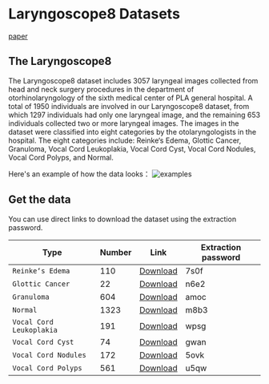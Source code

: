 # Laryngoscope8 Datasets
[paper](https://www.sciencedirect.com/science/article/pii/S0167865521002646?via%3Dihub)

## The Laryngoscope8

The Laryngoscope8 dataset includes 3057 laryngeal images collected from head and neck surgery procedures in the department of otorhinolaryngology of the sixth medical center of PLA general hospital. A total of 1950 individuals are involved in our Laryngoscope8 dataset, from which 1297 individuals had only one laryngeal image, and the remaining 653 individuals collected two or more laryngeal images. The images in the dataset were classified into eight categories by the otolaryngologists in the hospital. The eight categories include: Reinke‘s Edema, Glottic Cancer, Granuloma, Vocal Cord Leukoplakia, Vocal Cord Cyst, Vocal Cord Nodules, Vocal Cord Polyps, and Normal. 

Here's an example of how the data looks：
![examples](https://github.com/greenyin/Laryngoscope8/blob/master/images/image_examples.png?raw=true)

## Get the data
You can use direct links to download the dataset using the extraction password. 

| Type  | Number | Link | Extraction password |
| ------------- | ------------- | ------------- | ------------- |
|   `Reinke‘s Edema`          | 110  | [Download](https://pan.baidu.com/s/1Cc0_s9cTjNShwC0bI4w_xQ)  | 7s0f |
|   `Glottic Cancer`          | 22   | [Download](https://pan.baidu.com/s/1Ku0kvXdH90Vr0LO_59nn6w)  | n6e2 |
|   `Granuloma`               | 604  | [Download](https://pan.baidu.com/s/1GwoaHXRwE1VemDz7T8lytA)  | amoc |
|   `Normal`                  | 1323 | [Download](https://pan.baidu.com/s/1ZmSKun3fzAJrJtRc7cs5uA)  | m8b3 |
|   `Vocal Cord Leukoplakia`  | 191  | [Download](https://pan.baidu.com/s/1LhwlGUj_RVbw0wTnZ4SiJg)  | wpsg |
|   `Vocal Cord Cyst`         | 74   | [Download](https://pan.baidu.com/s/11weyk-R2AU7VfBuhxbYAzg)  | gwan |
|   `Vocal Cord Nodules`      | 172  | [Download](https://pan.baidu.com/s/1g8Txr5EsY4kEmGfHIWs39Q)  | 5ovk |
|   `Vocal Cord Polyps`       | 561  | [Download](https://pan.baidu.com/s/18QJCam7tcpREXqyw5tgoRA)  | u5qw |


